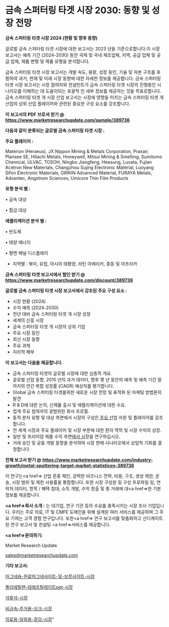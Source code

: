 # 금속 스퍼터링 타겟 시장 2030: 동향 및 성장 전망

<strong>금속 스퍼터링 타겟 시장 2024 (현황 및 향후 동향)</strong>

글로벌 금속 스퍼터링 타겟 시장에 대한 보고서는 2023 년을 기준으로합니다.이 시장 보고서는 예측 기간 (2024-2030) 동안 국제 및 국내 제조업체, 지역, 공급 업체 및 공급 업체, 제품 변형 및 제품 유형을 분석합니다.

금속 스퍼터링 타겟 시장 보고서는 개발 속도, 용량, 성장 동인, 기술 및 자본 구조를 포함하여 과거, 현재 및 미래 시장 동향에 대한 자세한 정보를 제공합니다. 금속 스퍼터링 타겟 시장 보고서는 시장 참여자와 컨설턴트가 금속 스퍼터링 타겟 시장의 진행중인 시나리오를 이해하는 데 도움이되는 포괄적 인 세부 정보를 제공하는 것을 목표로합니다. 금속 스퍼터링 타겟 개 시장 산업 보고서는 시장에 영향을 미치는 금속 스퍼터링 타겟 개 산업의 상위 산업 플레이어와 관련된 중요한 구성 요소를 강조합니다.



<strong>이 보고서의 PDF 브로셔 받기 @ <a href=https://www.marketresearchupdate.com/sample/389736>https://www.marketresearchupdate.com/sample/389736</a></strong>



<strong>다음과 같이 분류되는 글로벌 금속 스퍼터링 타겟 시장 :</strong>



<strong>주요 플레이어 :</strong>

Materion (Heraeus), JX Nippon Mining & Metals Corporation, Praxair, Plansee SE, Hitachi Metals, Honeywell, Mitsui Mining & Smelting, Sumitomo Chemical, ULVAC, TOSOH, Ningbo Jiangfeng, Heesung, Luvata, Fujian Acetron New Materials, Changzhou Sujing Electronic Material, Luoyang Sifon Electronic Materials, GRIKIN Advanced Material, FURAYA Metals, Advantec, Angstrom Sciences, Umicore Thin Film Products



<strong>유형 분석 별 :</strong>

• 금속 대상

• 합금 대상



<strong>애플리케이션 분석 별 :</strong>

• 반도체

• 태양 에너지

• 평면 패널 디스플레이

<ul>
  <li>지역별 : 북미, 유럽, 아시아 태평양, 라틴 아메리카, 중동 및 아프리카</li>
</ul>


<strong>금속 스퍼터링 타겟 보고서에서 할인 받기 @ <a href=https://www.marketresearchupdate.com/discount/389736>https://www.marketresearchupdate.com/discount/389736</a></strong>



<strong>글로벌 금속 스퍼터링 타겟 시장 보고서에서 강조된 주요 구성 요소 :</strong>
<ul>
  <li>시장 현황 (2024)</li>
  <li>수익 예측 (2024-2030)</li>
  <li>전년 대비 금속 스퍼터링 타겟 개 시장 성장</li>
  <li>세계의 신흥 시장</li>
  <li>금속 스퍼터링 타겟 개 시장의 상위 기업</li>
  <li>주요 시장 동인</li>
  <li>최신 시장 동향</li>
  <li>주요 과제</li>
  <li>지리적 해부</li>
</ul>


<strong>이 보고서는 다음을 제공합니다.</strong>
<ul>
  <li>금속 스퍼터링 타겟의 글로벌 시장에 대한 심층적 개요.</li>
  <li>글로벌 산업 동향, 2015 년의 과거 데이터, 향후 몇 년 동안의 예측 및 예측 기간 말까지의 연간 복합 성장률 (CAGR) 예상치를 평가합니다.</li>
  <li>Global 금속 스퍼터링 타겟를위한 새로운 시장 전망 및 표적화 된 마케팅 방법론의 발견</li>
  <li>R &amp; D에 대한 논의, 신제품 출시 및 애플리케이션에 대한 수요.</li>
  <li>업계 주요 참여자의 광범위한 회사 프로필.</li>
  <li>동적 분자 유형 및 대상 측면에서 시장의 구성은<a href=> 주요 산</a>업 자원 및 플레이어를 강조합니다.</li>
  <li>전 세계 시장과 주요 플레이어 및 시장 부문에 대한 환자 역학 및 시장 수익의 성장.</li>
  <li>일반 및 프리미엄 제품 수익 측면<a href=>에서 시</a>장을 연구하십시오.</li>
  <li>거래 승인 및 공동 개발 동향을 분석하여 시장 판매 시나리오에서 상업적 기회를 결정합니다.</li>
</ul>



<strong>전체 보고서 받기 @ <a href=https://www.marketresearchupdate.com/industry-growth/metal-sputtering-target-market-statistices-389736>https://www.marketresearchupdate.com/industry-growth/metal-sputtering-target-market-statistices-389736</a></strong>

이 연구는<a href=> 산업 존중</a> 체인, 강력한 비즈니스 전략, 비용, 구조, 생성 제한, 운송, 시장 범위 및 제한 사용률을 통합합니다. 또한 시장 구성원 및 구성 프로파일 링, 연락처 데이터, 항목 / 혜택 침대, 소득 개발, 수익 창출 및 총 거래에 대<a href=>한 기본 </a>정보를 제공합니다.



<strong><a href=>회사 소</a>개 :</strong>
는 대기업, 연구 기관 등의 수요를 충족시키는 시장 조사 기업입니다. 우리는 주로 의료, IT 및 CMFE 도메인을 위해 설계된 여러 서비스를 제공하며 그 주요 기여는 고객 경험 연구입니다. 또한<a href=> 연구 보</a>고서를 맞춤화하고 신디케이트 된 연구 보고서 및 컨설팅 <a href=>서비스</a>를 제공합니다.



<strong><a href=>문의하기:</a></strong>

Market Research Update

sales@marketresearchupdate.com



<strong>기타 보고서:</strong>

<a href=https://www.linkedin.com/pulse/마그네슘-원료마그네사이트-및-브루사이트-시장-현재-미래-성장-2029/>마그네슘-원료마그네사이트-및-브루사이트-시장</a>

<a href=https://www.linkedin.com/pulse/폴리에틸렌-테레프탈레이트pet-시장-경쟁-분석-및-성장-잠재력-2029-ah0vf/>폴리에틸렌-테레프탈레이트pet-시장</a>

<a href=https://www.linkedin.com/pulse/석류석-시장-현재-및-미래-성장-2029-consumer-connection-chronicles-24--a2y8f/>석류석-시장</a>

<a href=https://www.linkedin.com/pulse/비금속-주거용-싱크-시장-동향-및-성장-전망-survey-savvy-insights-360-analysis-ohcuf/>비금속-주거용-싱크-시장</a>

<a href=https://www.linkedin.com/pulse/의료용-일회용-장갑-시장-경쟁-분석-및-성장-잠재력-2030-market-matrix-musings-analysis-hwusf/>의료용-일회용-장갑-시장</a>"
